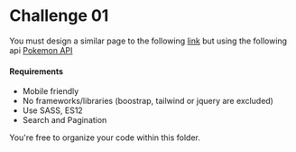 # Challenge 01

You must design a similar page to the following [link](https://medlink.la/doctores)
but using the following api [Pokemon API](https://pokeapi.co/)

#### Requirements

- Mobile friendly
- No frameworks/libraries (boostrap, tailwind or jquery are excluded)
- Use SASS, ES12
- Search and Pagination

You're free to organize your code within this folder.


